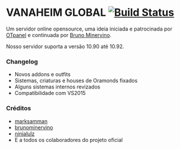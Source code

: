 VANAHEIM GLOBAL [![Build Status](https://travis-ci.org/otsolutions/Vanaheim.svg?branch=master)](https://travis-ci.org/otsolutions/Vanaheim)
===============

Um servidor online opensource, uma ideia iniciada e patrocinada por [OTpanel](http://www.otpanel.com/painel/aff.php?aff=150) e continuada por [Bruno Minervino](https://github.com/brunominervino).

Nosso servidor suporta a versão 10.90 até 10.92.

### Changelog
* Novos addons e outfits
* Sistemas, criaturas e houses de Oramonds fixados
* Alguns sistemas internos revizados
* Compatibilidade com VS2015

### Créditos
* [marksamman](https://github.com/marksamman)
* [brunominervino](https://github.com/brunominervino)
* [ninjalulz](https://github.com/ninjalulz)
* E a todos os colaboradores do projeto oficial
